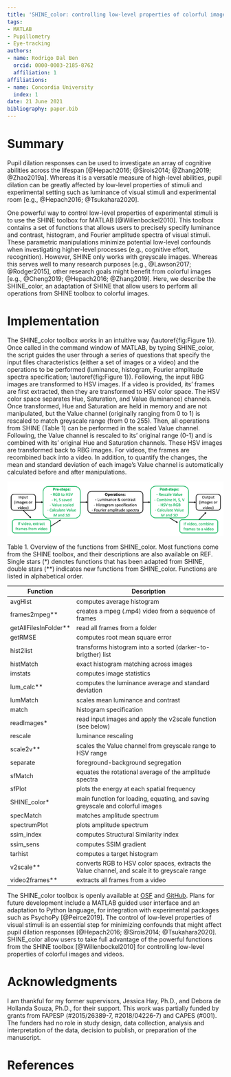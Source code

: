 ```yaml
---
title: 'SHINE_color: controlling low-level properties of colorful images'
tags:
- MATLAB
- Pupillometry
- Eye-tracking
authors:
- name: Rodrigo Dal Ben
  orcid: 0000-0003-2185-8762
  affiliation: 1
affiliations:
- name: Concordia University
  index: 1
date: 21 June 2021
bibliography: paper.bib
---
```


# Summary

Pupil dilation responses can be used to investigate an array of cognitive abilities across the lifespan [@Hepach2016; @Sirois2014; @Zhang2019; @Zhao2019a]. Whereas it is a versatile measure of high-level abilities, pupil dilation can be greatly affected by low-level properties of stimuli and experimental setting such as luminance of visual stimuli and experimental room [e.g., @Hepach2016; @Tsukahara2020].

One powerful way to control low-level properties of experimental stimuli is to use the SHINE toolbox for MATLAB [@Willenbockel2010]. This toolbox contains a set of functions that allows users to precisely specify luminance and contrast, histogram, and Fourier amplitude spectra of visual stimuli. These parametric manipulations minimize potential low-level confounds when investigating higher-level processes (e.g., cognitive effort, recognition). However, SHINE only works with greyscale images. Whereas this serves well to many research purposes [e.g., @Lawson2017; @Rodger2015], other research goals might benefit from colorful images [e.g., @Cheng2019; @Hepach2016; @Zhang2019]. Here, we describe the SHINE_color, an adaptation of SHINE that allow users to perform all operations from SHINE toolbox to colorful images.

# Implementation

The SHINE_color toolbox works in an intuitive way (\autoref{fig:Figure 1}). Once called in the command window of MATLAB, by typing SHINE_color, the script guides the user through a series of questions that specify the input files characteristics (either a set of images or a video) and the operations to be performed (luminance, histogram, Fourier amplitude spectra specification; \autoref{fig:Figure 1}). Following, the input RBG images are transformed to HSV images. If a video is provided, its’ frames are first extracted, then they are transformed to HSV color space. The HSV color space separates Hue, Saturation, and Value (luminance) channels. Once transformed, Hue and Saturation are held in memory and are not manipulated, but the Value channel (originally ranging from 0 to 1) is rescaled to match greyscale range (from 0 to 255). Then, all operations from SHINE (Table 1) can be performed in the scaled Value channel. Following, the Value channel is rescaled to its’ original range (0-1) and is combined with its’ original Hue and Saturation channels. These HSV images are transformed back to RBG images. For videos, the frames are recombined back into a video. In addition, to quantify the changes, the mean and standard deviation of each image’s Value channel is automatically calculated before and after manipulations.

![SHINE_color workflow. Green boxes are adaptations that allow SHINE operations to be performed on colorful images.\label{fig:Figure 1}](fig1.png)


Table 1. Overview of the functions from SHINE_color. Most functions come from the SHINE toolbox, and their descriptions are also available on REF. Single stars (\*) denotes functions that has been adapted from SHINE, double stars (\**) indicates new functions from SHINE_color. Functions are listed in alphabetical order.

|     Function                 |     Description                                                                                        |
|------------------------------|--------------------------------------------------------------------------------------------------------|
|     avgHist                  |     computes average   histogram                                                                       |
|     frames2mpeg**            |     creates a mpeg   (.mp4) video from a sequence of frames                                            |
|     getAllFilesInFolder**    |     read all frames   from a folder                                                                    |
|     getRMSE                  |     computes root mean   square error                                                                  |
|     hist2list                |     transforms   histogram into a sorted (darker-to-brigther) list                                     |
|     histMatch                |     exact histogram   matching across images                                                           |
|     imstats                  |     computes image   statistics                                                                        |
|     lum_calc**               |     computes the   luminance average and standard deviation                                            |
|     lumMatch                 |     scales mean   luminance and contrast                                                               |
|     match                    |     histogram   specification                                                                          |
|     readImages*              |     read input images   and apply the v2scale function (see below)                                     |
|     rescale                  |     luminance rescaling                                                                                |
|     scale2v**                |     scales the Value   channel from greyscale range to HSV range                                       |
|     separate                 |     foreground-background   segregation                                                                |
|     sfMatch                  |     equates the   rotational average of the amplitude spectra                                          |
|     sfPlot                   |     plots the energy at   each spatial frequency                                                       |
|     SHINE_color*             |     main function for   loading, equating, and saving greyscale and colorful images                    |
|     specMatch                |     matches amplitude   spectrum                                                                       |
|     spectrumPlot             |     plots amplitude   spectrum                                                                         |
|     ssim_index               |     computes Structural   Similarity index                                                             |
|     ssim_sens                |     computes SSIM   gradient                                                                           |
|     tarhist                  |     computes a target   histogram                                                                      |
|     v2scale**                |     converts RGB to HSV   color spaces, extracts the Value channel, and scale it to greyscale range    |
|     video2frames**           |     extracts all frames   from a video                                                                 |


The SHINE_color toolbox is openly available at [OSF](https://osf.io/auzjy/) and [GitHub](https://github.com/RodDalBen/SHINE_color). Plans for future development include a MATLAB guided user interface and an adaptation to Python language, for integration with experimental packages such as PsychoPy [@Peirce2019]. The control of low-level properties of visual stimuli is an essential step for minimizing confounds that might affect pupil dilation responses [@Hepach2016; @Sirois2014; @Tsukahara2020]. SHINE_color allow users to take full advantage of the powerful functions from the SHINE toolbox [@Willenbockel2010] for controlling low-level properties of colorful images and videos.

# Acknowledgments

I am thankful for my former supervisors, Jessica Hay, Ph.D., and Debora de Hollanda Souza, Ph.D., for their support. This work was partially funded by grants from FAPESP (#2015/26389-7, #2018/04226-7) and CAPES (\#001). The funders had no role in study design, data collection, analysis and interpretation of the data, decision to publish, or preparation of the manuscript.

# References
